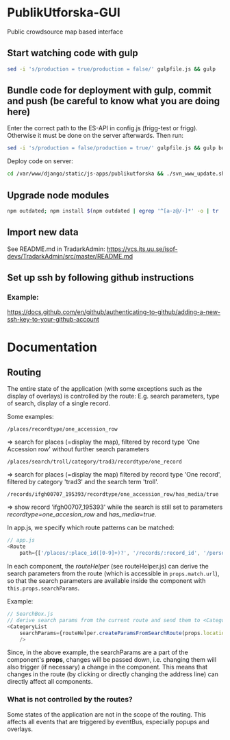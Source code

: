 # PublikUtforska-GUI
Public crowdsource map based interface

## Start watching code with gulp

```bash
sed -i 's/production = true/production = false/' gulpfile.js && gulp
```

## Bundle code for deployment with gulp, commit and push (be careful to know what you are doing here)

Enter the correct path to the ES-API in config.js (frigg-test or frigg). Otherwise it must be done on the server afterwards. Then run:

```bash
sed -i 's/production = false/production = true/' gulpfile.js && gulp build && git add www && git commit -m 'fresh compile' && git push origin master
```

Deploy code on server:

```bash
cd /var/www/django/static/js-apps/publikutforska && ./svn_www_update.sh && exit
```

## Upgrade node modules

```bash
npm outdated; npm install $(npm outdated | egrep '^[a-z@/-]*' -o | tr '\r\n' ' ') && npm outdated
```

## Import new data

See README.md in TradarkAdmin: https://vcs.its.uu.se/isof-devs/TradarkAdmin/src/master/README.md

## Set up ssh by following github instructions

### Example:
https://docs.github.com/en/github/authenticating-to-github/adding-a-new-ssh-key-to-your-github-account

# Documentation

## Routing

The entire state of the application (with some exceptions such as the display of overlays) is controlled by the route: E.g. search parameters, type of search, display of a single record.

Some examples:

`/places/recordtype/one_accession_row`

=> search for places (=display the map), filtered by record type 'One Accession row' without further search parameters

`/places/search/troll/category/trad3/recordtype/one_record`

=> search for places (=display the map) filtered by record type 'One record', filtered by category 'trad3' and the search term 'troll'.

`/records/ifgh00707_195393/recordtype/one_accession_row/has_media/true`

=> show record 'ifgh00707_195393' while the search is still set to parameters *recordtype=one_accesion_row* and *has_media=true*.

In app.js, we specify which route patterns can be matched:

```javascript
// app.js
<Route 
    path={['/places/:place_id([0-9]+)?', '/records/:record_id', '/person/:person_id']}
```

In each component, the *routeHelper* (see routeHelper.js) can derive the search parameters from the route (which is accessible in `props.match.url`), so that the search parameters are available inside the component with `this.props.searchParams`.

Example:

```javascript
// SearchBox.js
// derive search params from the current route and send them to <CategoryList/> as props:
<CategoryList
    searchParams={routeHelper.createParamsFromSearchRoute(props.location.pathname.split(props.match.url)[1])}
	/>
```

Since, in the above example, the searchParams are a part of the component's **props**, changes will be passed down, i.e. changing them will also trigger (if necessary) a change in the component. This means that changes in the route (by clicking or directly changing the address line) can directly affect all components.

### What is not controlled by the routes?

Some states of the application are not in the scope of the routing. This affects all events that are triggered by eventBus, especially popups and overlays.